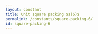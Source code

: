 ```yaml
---
layout: constant
title: Unit square packing $s(6)$
permalink: /constants/square-packing-6/
id: square-packing-6
---
```

